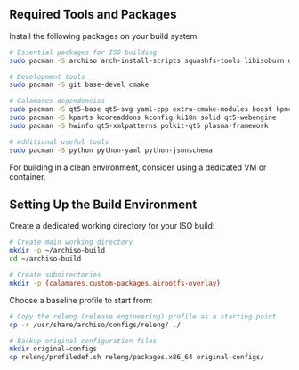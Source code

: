 ## Required Tools and Packages

Install the following packages on your build system:

```bash
# Essential packages for ISO building
sudo pacman -S archiso arch-install-scripts squashfs-tools libisoburn dosfstools

# Development tools
sudo pacman -S git base-devel cmake

# Calamares dependencies
sudo pacman -S qt5-base qt5-svg yaml-cpp extra-cmake-modules boost kpmcore 
sudo pacman -S kparts kcoreaddons kconfig ki18n solid qt5-webengine
sudo pacman -S hwinfo qt5-xmlpatterns polkit-qt5 plasma-framework

# Additional useful tools
sudo pacman -S python python-yaml python-jsonschema
```

For building in a clean environment, consider using a dedicated VM or container.

## Setting Up the Build Environment

Create a dedicated working directory for your ISO build:

```bash
# Create main working directory
mkdir -p ~/archiso-build
cd ~/archiso-build

# Create subdirectories
mkdir -p {calamares,custom-packages,airootfs-overlay}
```

Choose a baseline profile to start from:

```bash
# Copy the releng (release engineering) profile as a starting point
cp -r /usr/share/archiso/configs/releng/ ./

# Backup original configuration files
mkdir original-configs
cp releng/profiledef.sh releng/packages.x86_64 original-configs/
```

